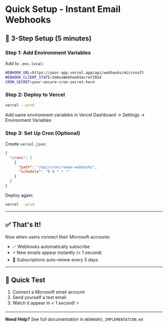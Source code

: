 # Quick Setup - Instant Email Webhooks

## 🚀 3-Step Setup (5 minutes)

### Step 1: Add Environment Variables

Add to `.env.local`:

```bash
WEBHOOK_URL=https://your-app.vercel.app/api/webhooks/microsoft
WEBHOOK_CLIENT_STATE=ImboxWebhookSecret2024
CRON_SECRET=your-secure-cron-secret-here
```

### Step 2: Deploy to Vercel

```bash
vercel --prod
```

Add same environment variables in Vercel Dashboard → Settings → Environment Variables

### Step 3: Set Up Cron (Optional)

Create `vercel.json`:

```json
{
  "crons": [
    {
      "path": "/api/cron/renew-webhooks",
      "schedule": "0 0 * * *"
    }
  ]
}
```

Deploy again:

```bash
vercel --prod
```

---

## ✅ That's It!

Now when users connect their Microsoft accounts:

- ✅ Webhooks automatically subscribe
- ⚡ New emails appear instantly (< 1 second)
- 🔄 Subscriptions auto-renew every 3 days

---

## 🧪 Quick Test

1. Connect a Microsoft email account
2. Send yourself a test email
3. Watch it appear in < 1 second! ⚡

---

**Need Help?** See full documentation in `WEBHOOKS_IMPLEMENTATION.md`
